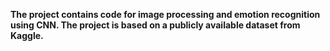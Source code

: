**The project contains code for image processing and emotion recognition using CNN. 
The project is based on a publicly available dataset from Kaggle.**
